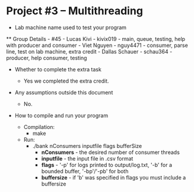 # Project #3 – Multithreading
* Lab machine name used to test your program

** Group Details
    - #45
    - Lucas Kivi      - kivix019
        - main, queue, testing, help with producer and consumer
    - Viet Nguyen     - nguy4471
        - consumer, parse line, test on lab machine, extra credit
    - Dallas Schauer  - schau364
        - producer, help consumer, testing

* Whether to complete the extra task
    - Yes we completed the extra credit.

* Any assumptions outside this document
    - No.

* How to compile and run your program
    - Compilation:
        - make
    - Run:
        - ./bank nConsumers inputfile flags bufferSize
            - **nConsumers** - the desired number of consumer threads
            - **inputfile**  - the input file in .csv format
            - **flags**      - '-p' for logs printed to output/log.txt, '-b' for a bounded buffer, '-bp'/'-pb' for both
            - **buffersize** - if 'b' was specified in flags you must include a buffersize 
